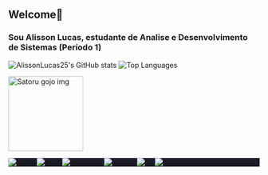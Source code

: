 ## Welcome👋

### Sou Alisson Lucas, estudante de Analise e Desenvolvimento de Sistemas (Período 1)

![AlissonLucas25's GitHub stats](https://github-readme-stats.vercel.app/api?username=AlissonLucas25&show_icons=true&theme=midnight-purple)
<img src="https://github-readme-stats.vercel.app/api/top-langs/?username=AlissonLucas25&theme=midnight-purple&layout=compact" alt="Top Languages">

<img
  src="https://github.com/AlissonLucas25/AlissonLucas25/assets/169315553/060ab582-7c11-4c32-b851-1bee9d56440c"
  alt="Satoru gojo img"
  width="150"
/>

<section style="background-color:#1A1B27">
  <div class="technologies-container">
    <p align="left">
      <a href="https://www.w3.org/html/" target="_blank">
        <img
           src="https://img.shields.io/badge/HTML5-E34F26?style=for-the-badge&logo=html5&logoColor=white"
           alt="html5"
         />
      </a>
      <a href="https://www.w3schools.com/css/" target="_blank">
        <img
           src="https://img.shields.io/badge/CSS3-1572B6?style=for-the-badge&logo=css3&logoColor=white"
           alt="css3"
         />
      </a>
      <a href="https://developer.mozilla.org/en-US/docs/Web/JavaScript" target="_blank">
        <img
           src="https://img.shields.io/badge/JavaScript-323330?style=for-the-badge&logo=javascript&logoColor=#ECDE04"
           alt="javascript"
         />
      </a>
      <a href="https://www.python.org/" target="_blank">
        <img
           src="https://img.shields.io/badge/Python-FFD43B?style=for-the-badge&logo=python&logoColor=blue"
           alt="python"
         />
      </a>
      <a href="https://git-scm.com/" target="_blank">
        <img
           src="https://img.shields.io/badge/GIT-E44C30?style=for-the-badge&logo=git&logoColor=white"
           alt="git"
         />
      </a>
      <a href="https://github.com/ANDREHORMAN1994" target="_blank">
        <img
           src="https://img.shields.io/badge/GitHub-100000?style=for-the-badge&logo=github&logoColor=white"
           alt="github"
         />
      </a>
    </p>
  </div>
</section>



 
 
 
 
 
 
